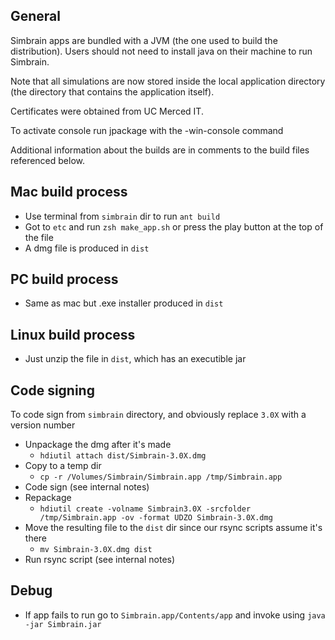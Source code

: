 ## General 

Simbrain apps are bundled with a JVM (the one used to build the distribution). Users should not need to install java on their machine to run Simbrain.

Note that all simulations are now stored inside the local application directory (the directory that contains the application itself). 

Certificates were obtained from UC Merced IT.

To activate console run jpackage with the -win-console command

Additional information about the builds are in comments to the build files referenced below.

## Mac build process
- Use terminal from `simbrain` dir to run `ant build`
- Got to `etc` and run `zsh make_app.sh` or press the play button at the top of the file
- A dmg file is produced in `dist`

## PC build process 
- Same as mac but .exe installer produced in `dist`

## Linux build process
- Just unzip the file in `dist`, which has an executible jar 

## Code signing
To code sign from `simbrain` directory, and obviously replace `3.0X` with a version number
- Unpackage the dmg after it's made
  - `hdiutil attach dist/Simbrain-3.0X.dmg`
- Copy to a temp dir
  - `cp -r /Volumes/Simbrain/Simbrain.app /tmp/Simbrain.app`
- Code sign (see internal notes)
- Repackage
  - `hdiutil create -volname Simbrain3.0X -srcfolder /tmp/Simbrain.app -ov -format UDZO Simbrain-3.0X.dmg`
- Move the resulting file to the `dist` dir since our rsync scripts assume it's there
  - `mv Simbrain-3.0X.dmg dist`
- Run rsync script (see internal notes)

## Debug
- If app fails to run go to `Simbrain.app/Contents/app` and invoke using `java -jar Simbrain.jar`